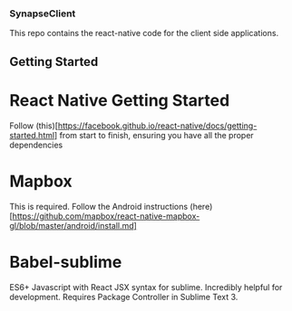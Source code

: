 ### SynapseClient

This repo contains the react-native code for the client side applications.

## Getting Started

# React Native Getting Started
Follow (this)[https://facebook.github.io/react-native/docs/getting-started.html] from start to finish, ensuring you have all the proper dependencies

# Mapbox
This is required. Follow the Android instructions (here)[https://github.com/mapbox/react-native-mapbox-gl/blob/master/android/install.md]

# Babel-sublime
ES6+ Javascript with React JSX syntax for sublime. Incredibly helpful for development. Requires Package Controller in Sublime Text 3.

